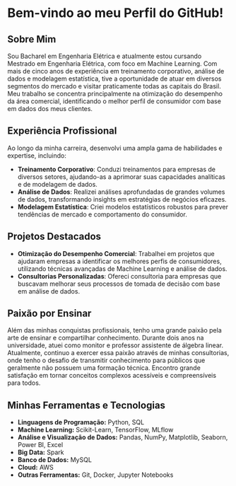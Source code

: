 # Bem-vindo ao meu Perfil do GitHub!

## Sobre Mim

Sou Bacharel em Engenharia Elétrica e atualmente estou cursando Mestrado em Engenharia Elétrica, com foco em Machine Learning. Com mais de cinco anos de experiência em treinamento corporativo, análise de dados e modelagem estatística, tive a oportunidade de atuar em diversos segmentos do mercado e visitar praticamente todas as capitais do Brasil. Meu trabalho se concentra principalmente na otimização do desempenho da área comercial, identificando o melhor perfil de consumidor com base em dados dos meus clientes.

## Experiência Profissional

Ao longo da minha carreira, desenvolvi uma ampla gama de habilidades e expertise, incluindo:

- **Treinamento Corporativo**: Conduzi treinamentos para empresas de diversos setores, ajudando-as a aprimorar suas capacidades analíticas e de modelagem de dados.
- **Análise de Dados**: Realizei análises aprofundadas de grandes volumes de dados, transformando insights em estratégias de negócios eficazes.
- **Modelagem Estatística**: Criei modelos estatísticos robustos para prever tendências de mercado e comportamento do consumidor.

## Projetos Destacados

- **Otimização do Desempenho Comercial**: Trabalhei em projetos que ajudaram empresas a identificar os melhores perfis de consumidores, utilizando técnicas avançadas de Machine Learning e análise de dados.
- **Consultorias Personalizadas**: Ofereci consultoria para empresas que buscavam melhorar seus processos de tomada de decisão com base em análise de dados.

## Paixão por Ensinar

Além das minhas conquistas profissionais, tenho uma grande paixão pela arte de ensinar e compartilhar conhecimento. Durante dois anos na universidade, atuei como monitor e professor assistente de álgebra linear. Atualmente, continuo a exercer essa paixão através de minhas consultorias, onde tenho o desafio de transmitir conhecimento para públicos que geralmente não possuem uma formação técnica. Encontro grande satisfação em tornar conceitos complexos acessíveis e compreensíveis para todos.

## Minhas Ferramentas e Tecnologias

- **Linguagens de Programação:** Python, SQL
- **Machine Learning:** Scikit-Learn, TensorFlow, MLflow
- **Análise e Visualização de Dados:** Pandas, NumPy, Matplotlib, Seaborn, Power BI, Excel
- **Big Data:** Spark
- **Banco de Dados:** MySQL
- **Cloud:** AWS
- **Outras Ferramentas:** Git, Docker, Jupyter Notebooks
